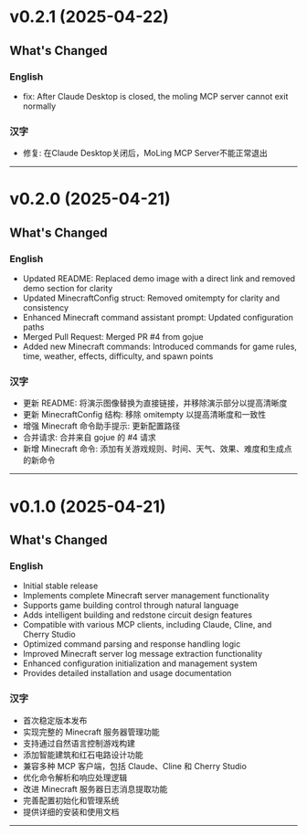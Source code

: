 # v0.2.1 (2025-04-22)

## What's Changed
### English
* fix: After Claude Desktop is closed, the moling MCP server cannot exit normally

### 汉字
* 修复: 在Claude Desktop关闭后，MoLing MCP Server不能正常退出

<hr>

# v0.2.0 (2025-04-21)

## What's Changed
### English
* Updated README: Replaced demo image with a direct link and removed demo section for clarity
* Updated MinecraftConfig struct: Removed omitempty for clarity and consistency
* Enhanced Minecraft command assistant prompt: Updated configuration paths
* Merged Pull Request: Merged PR #4 from gojue
* Added new Minecraft commands: Introduced commands for game rules, time, weather, effects, difficulty, and spawn points

### 汉字
* 更新 README: 将演示图像替换为直接链接，并移除演示部分以提高清晰度
* 更新 MinecraftConfig 结构: 移除 omitempty 以提高清晰度和一致性
* 增强 Minecraft 命令助手提示: 更新配置路径
* 合并请求: 合并来自 gojue 的 #4 请求
* 新增 Minecraft 命令: 添加有关游戏规则、时间、天气、效果、难度和生成点的新命令

<hr>

# v0.1.0 (2025-04-21)

## What's Changed
### English
* Initial stable release
* Implements complete Minecraft server management functionality
* Supports game building control through natural language
* Adds intelligent building and redstone circuit design features
* Compatible with various MCP clients, including Claude, Cline, and Cherry Studio
* Optimized command parsing and response handling logic
* Improved Minecraft server log message extraction functionality
* Enhanced configuration initialization and management system
* Provides detailed installation and usage documentation

### 汉字
* 首次稳定版本发布
* 实现完整的 Minecraft 服务器管理功能
* 支持通过自然语言控制游戏构建
* 添加智能建筑和红石电路设计功能
* 兼容多种 MCP 客户端，包括 Claude、Cline 和 Cherry Studio
* 优化命令解析和响应处理逻辑
* 改进 Minecraft 服务器日志消息提取功能
* 完善配置初始化和管理系统
* 提供详细的安装和使用文档

<hr>
